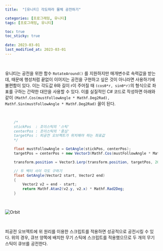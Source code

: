 ```yaml
---
title:  "[유니티] 각도따라 물체 공전하기"

categories: [프로그래밍, 유니티]
tags: [프로그래밍, 유니티]

toc: true
toc_sticky: true
 
date: 2023-03-01
last_modified_at: 2023-03-01
---
```


<br>

유니티는 공전을 위한 함수 `RotateAround()` 를 지원하지만 매개변수로 속력값을 받는데, 때문에 행성처럼 끝없이 이어지는 공전을 구현하고 싶은 것이 아니라면 사용하기에 불편함이 있다. 이는 각도값 θ와 길이 r이 주어질 때 `(cosθ*r, sinθ*r)`의 형식으로 좌표를 구하는 간략한 대안을 사용할 수 있다. 이를 실질적인 C# 코드로 작성하면 아래와 같이 `(Mathf.Cos(mustFollowAngle * Mathf.Deg2Rad), Mathf.Sin(mustFollowAngle * Mathf.Deg2Rad)` 꼴이 된다.

<br>

```cs
    /*
    stickPos  : 조이스틱의 '스틱'
    centerPos : 조이스틱의 '중심'
    targetPos : 피공전 오브젝트가 위치해야 하는 좌표값
    */

    float mustFollowAngle = GetAngle(stickPos, centerPos);
    targetPos = centerPos + new Vector3(Mathf.Cos(mustFollowAngle * Mathf.Deg2Rad), Mathf.Sin(mustFollowAngle * Mathf.Deg2Rad), 0);

    transform.position = Vector3.Lerp(transform.position, targetPos, 20 * Time.deltaTime);

    // 두 벡터 사이 각도 구하기
    float GetAngle(Vector2 start, Vector2 end)
    {
        Vector2 v2 = end - start;
        return Mathf.Atan2(v2.y, v2.x) * Mathf.Rad2Deg;
    }
```

<br>

![Orbit](https://user-images.githubusercontent.com/96360829/222128251-5c8bf082-a203-4632-b1dd-9e8660ee6766.gif)

<br>

피공전 오브젝트에 위 원리를 이용한 스크립트를 적용하면 성공적으로 공전시킬 수 있다. 위의 경우, 큐브 양쪽에 배치한 무기 스틱에 스크립트를 적용했으므로 두 개의 무기 스틱이 큐브를 공전한다.